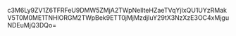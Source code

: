 c3M6Ly9ZV1Z6TFRFeU9DMW5ZMjA2TWpNellteHZaeTVqYjIxQU1UYzRMakV5T0M0ME1TNHlORGM2TWpBek9ETT0jMjMzdjIuY29tX3NzXzE3OC4xMjguNDEuMjQ3DQo=
